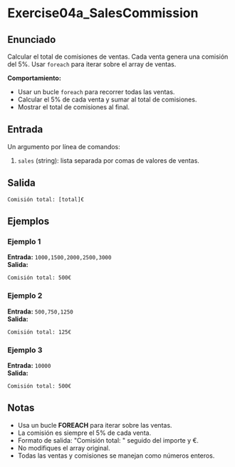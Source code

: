 # Exercise04a_SalesCommission

## Enunciado

Calcular el total de comisiones de ventas. Cada venta genera una comisión del 5%. Usar `foreach` para iterar sobre el array de ventas.

**Comportamiento:**
- Usar un bucle `foreach` para recorrer todas las ventas.
- Calcular el 5% de cada venta y sumar al total de comisiones.
- Mostrar el total de comisiones al final.

## Entrada

Un argumento por línea de comandos:
1. `sales` (string): lista separada por comas de valores de ventas.

## Salida

```
Comisión total: [total]€
```

## Ejemplos

### Ejemplo 1
**Entrada:** `1000,1500,2000,2500,3000`  
**Salida:**
```
Comisión total: 500€
```

### Ejemplo 2
**Entrada:** `500,750,1250`  
**Salida:**
```
Comisión total: 125€
```

### Ejemplo 3
**Entrada:** `10000`  
**Salida:**
```
Comisión total: 500€
```

## Notas

- Usa un bucle **FOREACH** para iterar sobre las ventas.
- La comisión es siempre el 5% de cada venta.
- Formato de salida: "Comisión total: " seguido del importe y €.
- No modifiques el array original.
- Todas las ventas y comisiones se manejan como números enteros.
